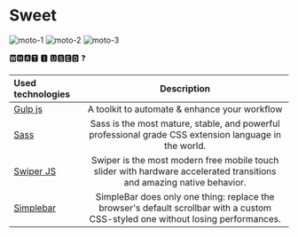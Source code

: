 # Sweet
![moto-1](https://user-images.githubusercontent.com/56195913/131637855-573ae99a-e8ef-4a29-a558-893a28c62c61.png)
![moto-2](https://user-images.githubusercontent.com/56195913/131637868-ed5f827a-be2b-4268-bc21-277bb667e481.png)
![moto-3](https://user-images.githubusercontent.com/56195913/131637877-5f3e874c-7d0f-4602-a64b-6b28e642db71.png)

🆆🅷🅰🆃 🅸 🆄🆂🅴🅳 ❓

Used technologies | Description |
:---|:-------------:
[Gulp js](https://gulpjs.com/) | A toolkit to automate & enhance your workflow
[Sass](https://sass-lang.com/) | Sass is the most mature, stable, and powerful professional grade CSS extension language in the world.
[Swiper JS](https://swiperjs.com/) | Swiper is the most modern free mobile touch slider with hardware accelerated transitions and amazing native behavior.
[Simplebar](https://github.com/Grsmto/simplebar) | SimpleBar does only one thing: replace the browser's default scrollbar with a custom CSS-styled one without losing performances.
